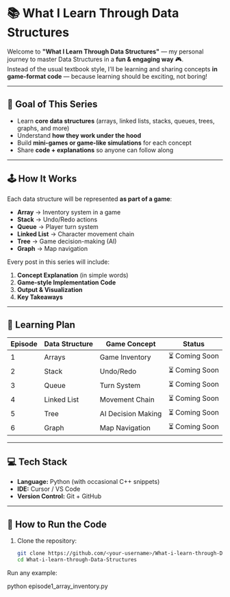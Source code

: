 # 📚 What I Learn Through Data Structures  

Welcome to **"What I Learn Through Data Structures"** — my personal journey to master Data Structures in a **fun & engaging way** 🎮.  
Instead of the usual textbook style, I’ll be learning and sharing concepts **in game-format code** — because learning should be exciting, not boring!  

---

## 🎯 Goal of This Series
- Learn **core data structures** (arrays, linked lists, stacks, queues, trees, graphs, and more)  
- Understand **how they work under the hood**  
- Build **mini-games or game-like simulations** for each concept  
- Share **code + explanations** so anyone can follow along

---

## 🕹️ How It Works
Each data structure will be represented **as part of a game**:
- **Array** → Inventory system in a game  
- **Stack** → Undo/Redo actions  
- **Queue** → Player turn system  
- **Linked List** → Character movement chain  
- **Tree** → Game decision-making (AI)  
- **Graph** → Map navigation  

Every post in this series will include:
1. **Concept Explanation** (in simple words)
2. **Game-style Implementation Code**
3. **Output & Visualization**
4. **Key Takeaways**

---

## 📅 Learning Plan
| Episode | Data Structure | Game Concept | Status |
|---------|---------------|--------------|--------|
| 1 | Arrays | Game Inventory | ⏳ Coming Soon |
| 2 | Stack | Undo/Redo | ⏳ Coming Soon |
| 3 | Queue | Turn System | ⏳ Coming Soon |
| 4 | Linked List | Movement Chain | ⏳ Coming Soon |
| 5 | Tree | AI Decision Making | ⏳ Coming Soon |
| 6 | Graph | Map Navigation | ⏳ Coming Soon |

---

## 💻 Tech Stack
- **Language:** Python (with occasional C++ snippets)
- **IDE:** Cursor / VS Code
- **Version Control:** Git + GitHub

---

## 🚀 How to Run the Code
1. Clone the repository:
   ```bash
   git clone https://github.com/<your-username>/What-i-learn-through-Data-Structures.git
   cd What-i-learn-through-Data-Structures
   
Run any example:

python episode1_array_inventory.py
